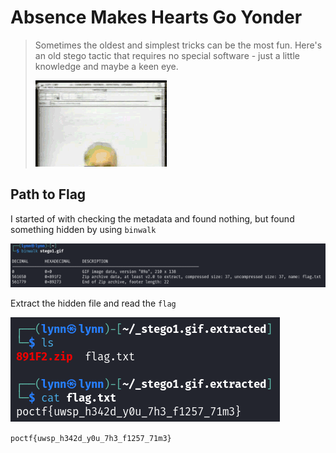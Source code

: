 # Absence Makes Hearts Go Yonder

> <p>Sometimes the oldest and simplest tricks can be the most fun. Here's an old stego tactic that requires no special software - just a little knowledge and maybe a keen eye.</p>
> <p><img src="attachments/stego1.gif"></p>

## Path to Flag

I started of with checking the metadata and found nothing, but found something hidden by using `binwalk`

<img src="attachments/binwalk.png">

Extract the hidden file and read the `flag`

<img src="attachments/flag.png">

`poctf{uwsp_h342d_y0u_7h3_f1257_71m3}`